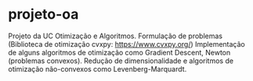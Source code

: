 # projeto-oa
Projeto da UC Otimização e Algoritmos.
Formulação de problemas (Biblioteca de otimização cvxpy: https://www.cvxpy.org/)
Implementação de alguns algoritmos de otimização como Gradient Descent, Newton (problemas convexos).
Redução de dimensionalidade e algoritmos de otimização não-convexos como Levenberg-Marquardt.
